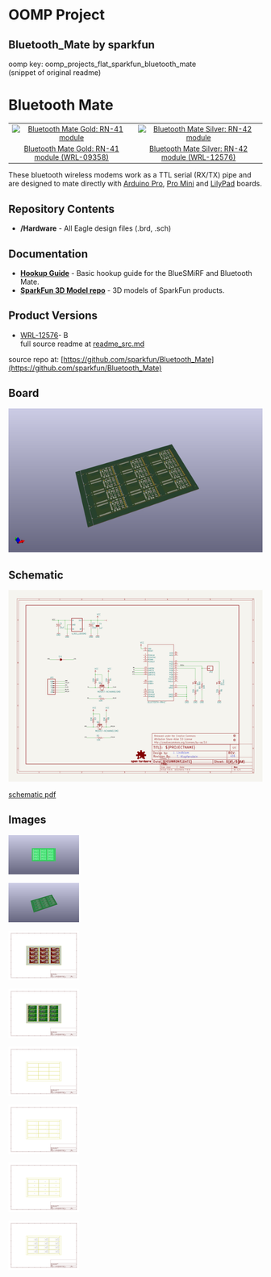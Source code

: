 # OOMP Project  
## Bluetooth_Mate  by sparkfun  
  
oomp key: oomp_projects_flat_sparkfun_bluetooth_mate  
(snippet of original readme)  
  
Bluetooth Mate  
==============  
  
<table class="table table-hover table-striped table-bordered">  
  <tr align="center">  
   <td><a href="https://www.sparkfun.com/products/9358"><img src="https://dlnmh9ip6v2uc.cloudfront.net//images/products/9/3/5/8/09358-01.jpg" alt="Bluetooth Mate Gold: RN-41 module"></a></td>  
   <td><a href="https://www.sparkfun.com/products/12576"><img src="https://cdn.sparkfun.com//assets/parts/9/2/2/8/12576-01.jpg" alt="Bluetooth Mate Silver: RN-42 module"></a></td>  
  </tr>  
  <tr align="center">  
    <td><a href="https://www.sparkfun.com/products/9358">Bluetooth Mate Gold: RN-41 module (WRL-09358)</a></td>  
    <td><a href="https://www.sparkfun.com/products/12576">Bluetooth Mate Silver: RN-42 module (WRL-12576)</a></td>  
  </tr>  
</table>  
  
These bluetooth wireless modems work as a TTL serial (RX/TX) pipe and are designed to mate directly with [Arduino Pro](https://www.sparkfun.com/products/10915), [Pro Mini](https://www.sparkfun.com/products/11114) and [LilyPad](https://www.sparkfun.com/products/9266) boards.   
  
Repository Contents  
-------------------  
  
* **/Hardware** - All Eagle design files (.brd, .sch)  
  
Documentation  
--------------  
* **[Hookup Guide](https://learn.sparkfun.com/tutorials/using-the-bluesmirf)** - Basic hookup guide for the BlueSMiRF and Bluetooth Mate.  
* **[SparkFun 3D Model repo](https://github.com/sparkfun/3D_Models)** - 3D models of SparkFun products.   
  
Product Versions  
----------------  
* [WRL-12576](https://www.sparkfun.com/products/12576)- B  
  full source readme at [readme_src.md](readme_src.md)  
  
source repo at: [https://github.com/sparkfun/Bluetooth_Mate](https://github.com/sparkfun/Bluetooth_Mate)  
## Board  
  
[![working_3d.png](working_3d_600.png)](working_3d.png)  
## Schematic  
  
[![working_schematic.png](working_schematic_600.png)](working_schematic.png)  
  
[schematic pdf](working_schematic.pdf)  
## Images  
  
[![working_3D_bottom.png](working_3D_bottom_140.png)](working_3D_bottom.png)  
  
[![working_3D_top.png](working_3D_top_140.png)](working_3D_top.png)  
  
[![working_assembly_page_01.png](working_assembly_page_01_140.png)](working_assembly_page_01.png)  
  
[![working_assembly_page_02.png](working_assembly_page_02_140.png)](working_assembly_page_02.png)  
  
[![working_assembly_page_03.png](working_assembly_page_03_140.png)](working_assembly_page_03.png)  
  
[![working_assembly_page_04.png](working_assembly_page_04_140.png)](working_assembly_page_04.png)  
  
[![working_assembly_page_05.png](working_assembly_page_05_140.png)](working_assembly_page_05.png)  
  
[![working_assembly_page_06.png](working_assembly_page_06_140.png)](working_assembly_page_06.png)  

